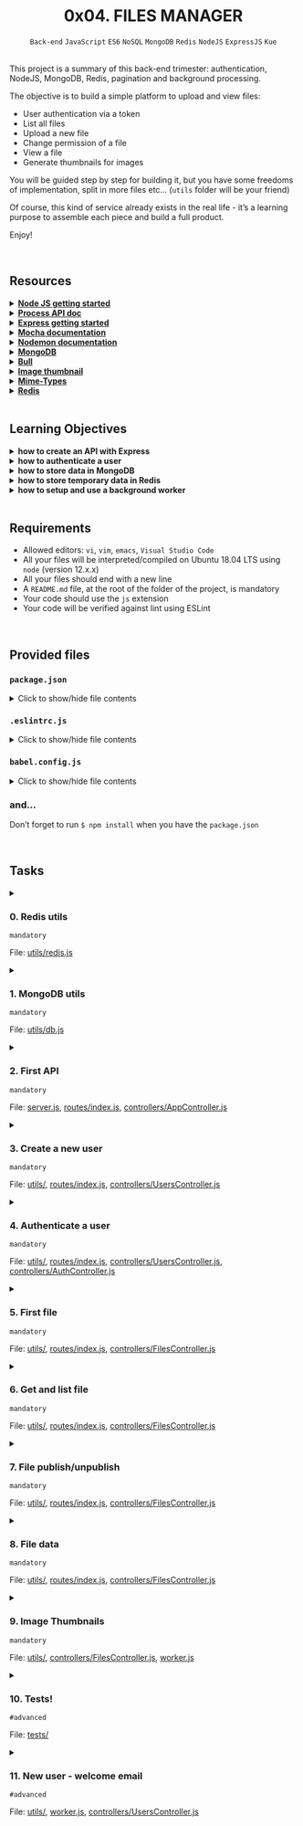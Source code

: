 <h1 align="center"><b>0x04. FILES MANAGER</b></h1>
<div align="center"><code>Back-end</code> <code>JavaScript</code> <code>ES6</code> <code>NoSQL</code> <code>MongoDB</code> <code>Redis</code> <code>NodeJS</code> <code>ExpressJS</code> <code>Kue</code></div>

<!-- <br>

## Background Context -->


<!-- <br>
<hr>
<h3><a href=>Notes</a></h3>
<hr> -->

<br>

<p>This project is a summary of this back-end trimester: authentication, NodeJS, MongoDB, Redis, pagination and background processing.</p>

<p>The objective is to build a simple platform to upload and view files:</p>

<ul>
<li>User authentication via a token </li>
<li>List all files</li>
<li>Upload a new file</li>
<li>Change permission of a file</li>
<li>View a file</li>
<li>Generate thumbnails for images</li>
</ul>

<p>You will be guided step by step for building it, but you have some freedoms of implementation, split in more files etc… (<code>utils</code> folder will be your friend)</p>

<p>Of course, this kind of service already exists in the real life - it’s a learning purpose to assemble each piece and build a full product.</p>

<p>Enjoy!</p>

<br>

## Resources
<details>
<summary><b><a href="https://nodejs.org/en/learn/getting-started/introduction-to-nodejs">Node JS getting started</a></b></summary><br>


<br><p align="center">※※※※※※※※※※※※</p><br>
</details>


<details>
<summary><b><a href=" ">Process API doc</a></b></summary><br>


<br><p align="center">※※※※※※※※※※※※</p><br>
</details>


<details>
<summary><b><a href="expressjs.com/en/starter/installing.html">Express getting started</a></b></summary><br>


<br><p align="center">※※※※※※※※※※※※</p><br>
</details>


<details>
<summary><b><a href="https://mochajs.org">Mocha documentation</a></b></summary><br>


<br><p align="center">※※※※※※※※※※※※</p><br>
</details>


<details>
<summary><b><a href="https://github.com/remy/nodemon#nodemon">Nodemon documentation</a></b></summary><br>


<br><p align="center">※※※※※※※※※※※※</p><br>
</details>


<details>
<summary><b><a href="https://github.com/mongodb/node-mongodb-native">MongoDB</a></b></summary><br>


<br><p align="center">※※※※※※※※※※※※</p><br>
</details>


<details>
<summary><b><a href="https://github.com/OptimalBits/bull">Bull</a></b></summary><br>


<br><p align="center">※※※※※※※※※※※※</p><br>
</details>


<details>
<summary><b><a href="https://www.npmjs.com/package/image-thumbnail">Image thumbnail</a></b></summary><br>


<br><p align="center">※※※※※※※※※※※※</p><br>
</details>


<details>
<summary><b><a href="https://www.npmjs.com/package/mime-types">Mime-Types</a></b></summary><br>


<br><p align="center">※※※※※※※※※※※※</p><br>
</details>


<details>
<summary><b><a href="https://github.com/redis/node-redis">Redis</a></b></summary><br>


<br><p align="center">※※※※※※※※※※※※</p><br>
</details>


<!-- <br>

**man or help:**
- `` -->

<br>

## Learning Objectives
<details>
<summary><b><a href=" "> </a>how to create an API with Express</b></summary><br>


<br><p align="center">※※※※※※※※※※※※</p><br>
</details>


<details>
<summary><b><a href=" "> </a>how to authenticate a user</b></summary><br>


<br><p align="center">※※※※※※※※※※※※</p><br>
</details>


<details>
<summary><b><a href=" "> </a>how to store data in MongoDB</b></summary><br>


<br><p align="center">※※※※※※※※※※※※</p><br>
</details>


<details>
<summary><b><a href=" "> </a>how to store temporary data in Redis</b></summary><br>


<br><p align="center">※※※※※※※※※※※※</p><br>
</details>


<details>
<summary><b><a href=" "> </a>how to setup and use a background worker</b></summary><br>


<br><p align="center">※※※※※※※※※※※※</p><br>
</details>


<br>

## Requirements
- Allowed editors: `vi`, `vim`, `emacs`, `Visual Studio Code`
- All your files will be interpreted/compiled on Ubuntu 18.04 LTS using `node` (version 12.x.x)
- All your files should end with a new line
- A `README.md` file, at the root of the folder of the project, is mandatory
- Your code should use the `js` extension
- Your code will be verified against lint using ESLint

<br>

<h2>Provided files</h2>

<h3><code>package.json</code></h3>

<details>
<summary>Click to show/hide file contents</summary>
<pre><code>
{
  "name": "files_manager",
  "version": "1.0.0",
  "description": "",
  "main": "index.js",
  "scripts": {
    "lint": "./node_modules/.bin/eslint",
    "check-lint": "lint [0-9]*.js",
    "start-server": "nodemon --exec babel-node --presets @babel/preset-env ./server.js",
    "start-worker": "nodemon --exec babel-node --presets @babel/preset-env ./worker.js",
    "dev": "nodemon --exec babel-node --presets @babel/preset-env",
    "test": "./node_modules/.bin/mocha --require @babel/register --exit" 
  },
  "author": "",
  "license": "ISC",
  "dependencies": {
    "bull": "^3.16.0",
    "chai-http": "^4.3.0",
    "express": "^4.17.1",
    "image-thumbnail": "^1.0.10",
    "mime-types": "^2.1.27",
    "mongodb": "^3.5.9",
    "redis": "^2.8.0",
    "sha1": "^1.1.1",
    "uuid": "^8.2.0"
  },
  "devDependencies": {
    "@babel/cli": "^7.8.0",
    "@babel/core": "^7.8.0",
    "@babel/node": "^7.8.0",
    "@babel/preset-env": "^7.8.2",
    "@babel/register": "^7.8.0",
    "chai": "^4.2.0",
    "chai-http": "^4.3.0",
    "mocha": "^6.2.2",
    "nodemon": "^2.0.2",
    "eslint": "^6.4.0",
    "eslint-config-airbnb-base": "^14.0.0",
    "eslint-plugin-import": "^2.18.2",
    "eslint-plugin-jest": "^22.17.0",
    "request": "^2.88.0",
    "sinon": "^7.5.0"
  }
}
</code>
</pre>
</details>

<h3><code>.eslintrc.js</code></h3>

<details>
<summary>Click to show/hide file contents</summary>
<pre><code>
module.exports = {
    env: {
      browser: false,
      es6: true,
      jest: true,
    },
    extends: [
      'airbnb-base',
      'plugin:jest/all',
    ],
    globals: {
      Atomics: 'readonly',
      SharedArrayBuffer: 'readonly',
    },
    parserOptions: {
      ecmaVersion: 2018,
      sourceType: 'module',
    },
    plugins: ['jest'],
    rules: {
      'max-classes-per-file': 'off',
      'no-underscore-dangle': 'off',
      'no-console': 'off',
      'no-shadow': 'off',
      'no-restricted-syntax': [
        'error',
        'LabeledStatement',
        'WithStatement',
      ],
    },
    overrides:[
      {
        files: ['*.js'],
        excludedFiles: 'babel.config.js',
      }
    ]
};
</code>
</pre>
</details>

<h3><code>babel.config.js</code></h3>

<details>
<summary>Click to show/hide file contents</summary>
<pre><code>
module.exports = {
    presets: [
      [
        '@babel/preset-env',
        {
          targets: {
            node: 'current',
          },
        },
      ],
    ],
};
</code>
</pre>
</details>

<h3>and…</h3>

<p>Don’t forget to run <code>$ npm install</code> when you have the <code>package.json</code></p>



<br>

## Tasks
<details>
<summary>

### 0. Redis utils
`mandatory`

File: [utils/redis.js]()
</summary>

<p>Inside the folder <code>utils</code>, create a file <code>redis.js</code> that contains the class <code>RedisClient</code>.</p>

<p><code>RedisClient</code> should have:</p>

<ul>
<li>the constructor that creates a client to Redis:

<ul>
<li>any error of the redis client must be displayed in the console (you should use <code>on('error')</code> of the redis client)</li>
</ul></li>
<li>a function <code>isAlive</code> that returns <code>true</code> when the connection to Redis is a success otherwise, <code>false</code></li>
<li>an asynchronous function <code>get</code> that takes a string key as argument and returns the Redis value stored for this key</li>
<li>an asynchronous function <code>set</code> that takes a string key, a value and a duration in second as arguments to store it in Redis (with an expiration set by the duration argument)</li>
<li>an asynchronous function <code>del</code> that takes a string key as argument and remove the value in Redis for this key</li>
</ul>

<p>After the class definition, create and export an instance of <code>RedisClient</code> called <code>redisClient</code>.</p>

<pre><code>bob@dylan:~$ cat main.js
import redisClient from './utils/redis';

(async () =&gt; {
    console.log(redisClient.isAlive());
    console.log(await redisClient.get('myKey'));
    await redisClient.set('myKey', 12, 5);
    console.log(await redisClient.get('myKey'));

    setTimeout(async () =&gt; {
        console.log(await redisClient.get('myKey'));
    }, 1000*10)
})();

bob@dylan:~$ npm run dev main.js
true
null
12
null
bob@dylan:~$ 
</code></pre>

</details>

<details>
<summary>

### 1. MongoDB utils
`mandatory`

File: [utils/db.js]()
</summary>

<p>Inside the folder <code>utils</code>, create a file <code>db.js</code> that contains the class <code>DBClient</code>.</p>

<p><code>DBClient</code> should have:</p>

<ul>
<li>the constructor that creates a client to MongoDB:

<ul>
<li>host: from the environment variable <code>DB_HOST</code> or default: <code>localhost</code></li>
<li>port: from the environment variable <code>DB_PORT</code> or default: <code>27017</code></li>
<li>database: from the environment variable <code>DB_DATABASE</code> or default: <code>files_manager</code></li>
</ul></li>
<li>a function <code>isAlive</code> that returns <code>true</code> when the connection to MongoDB is a success otherwise, <code>false</code></li>
<li>an asynchronous function <code>nbUsers</code> that returns the number of documents in the collection <code>users</code></li>
<li>an asynchronous function <code>nbFiles</code> that returns the number of documents in the collection <code>files</code></li>
</ul>

<p>After the class definition, create and export an instance of <code>DBClient</code> called <code>dbClient</code>.</p>

<pre><code>bob@dylan:~$ cat main.js
import dbClient from './utils/db';

const waitConnection = () =&gt; {
    return new Promise((resolve, reject) =&gt; {
        let i = 0;
        const repeatFct = async () =&gt; {
            await setTimeout(() =&gt; {
                i += 1;
                if (i &gt;= 10) {
                    reject()
                }
                else if(!dbClient.isAlive()) {
                    repeatFct()
                }
                else {
                    resolve()
                }
            }, 1000);
        };
        repeatFct();
    })
};

(async () =&gt; {
    console.log(dbClient.isAlive());
    await waitConnection();
    console.log(dbClient.isAlive());
    console.log(await dbClient.nbUsers());
    console.log(await dbClient.nbFiles());
})();

bob@dylan:~$ npm run dev main.js
false
true
4
30
bob@dylan:~$ 
</code></pre>

</details>

<details>
<summary>

### 2. First API
`mandatory`

File: [server.js](), [routes/index.js](), [controllers/AppController.js]()
</summary>

<p>Inside <code>server.js</code>, create the Express server:</p>

<ul>
<li>it should listen on the port set by the environment variable <code>PORT</code> or by default 5000</li>
<li>it should load all routes from the file <code>routes/index.js</code></li>
</ul>

<p>Inside the folder <code>routes</code>, create a file <code>index.js</code> that contains all endpoints of our API:</p>

<ul>
<li><code>GET /status</code> =&gt; <code>AppController.getStatus</code></li>
<li><code>GET /stats</code> =&gt; <code>AppController.getStats</code></li>
</ul>

<p>Inside the folder <code>controllers</code>, create a file <code>AppController.js</code> that contains the definition of the 2 endpoints:</p>

<ul>
<li><code>GET /status</code> should return if Redis is alive and if the DB is alive too by using the 2 utils created previously: <code>{ "redis": true, "db": true }</code> with a status code 200</li>
<li><code>GET /stats</code> should return the number of users and files in DB: <code>{ "users": 12, "files": 1231 }</code> with a status code 200

<ul>
<li><code>users</code> collection must be used for counting all users</li>
<li><code>files</code> collection must be used for counting all files</li>
</ul></li>
</ul>

<p><strong>Terminal 1:</strong></p>

<pre><code>bob@dylan:~$ npm run start-server
Server running on port 5000
...
</code></pre>

<p><strong>Terminal 2:</strong></p>

<pre><code>bob@dylan:~$ curl 0.0.0.0:5000/status ; echo ""
{"redis":true,"db":true}
bob@dylan:~$ 
bob@dylan:~$ curl 0.0.0.0:5000/stats ; echo ""
{"users":4,"files":30}
bob@dylan:~$ 
</code></pre>

</details>

<details>
<summary>

### 3. Create a new user
`mandatory`

File: [utils/](), [routes/index.js](), [controllers/UsersController.js]()
</summary>

<p>Now that we have a simple API, it’s time to add users to our database.</p>

<p>In the file <code>routes/index.js</code>,  add a new endpoint:</p>

<ul>
<li><code>POST /users</code> =&gt; <code>UsersController.postNew</code></li>
</ul>

<p>Inside <code>controllers</code>, add a file <code>UsersController.js</code> that contains the new endpoint:</p>

<p><code>POST /users</code> should create a new user in DB:</p>

<ul>
<li>To create a user, you must specify an <code>email</code> and a <code>password</code> </li>
<li>If the <code>email</code> is missing, return an error <code>Missing email</code> with a status code 400</li>
<li>If the <code>password</code> is missing, return an error <code>Missing password</code> with a status code 400</li>
<li>If the <code>email</code> already exists in DB, return an error <code>Already exist</code> with a status code 400</li>
<li>The <code>password</code> must be stored after being hashed in <code>SHA1</code></li>
<li>The endpoint is returning the new user with only the <code>email</code> and the <code>id</code> (auto generated by MongoDB) with a status code 201</li>
<li>The new user must be saved in the collection <code>users</code>:

<ul>
<li><code>email</code>: same as the value received</li>
<li><code>password</code>: <code>SHA1</code> value of the value received</li>
</ul></li>
</ul>

<pre><code>bob@dylan:~$ curl 0.0.0.0:5000/users -XPOST -H "Content-Type: application/json" -d '{ "email": "bob@dylan.com", "password": "toto1234!" }' ; echo ""
{"id":"5f1e7d35c7ba06511e683b21","email":"bob@dylan.com"}
bob@dylan:~$ 
bob@dylan:~$ echo 'db.users.find()' | mongo files_manager
{ "_id" : ObjectId("5f1e7d35c7ba06511e683b21"), "email" : "bob@dylan.com", "password" : "89cad29e3ebc1035b29b1478a8e70854f25fa2b2" }
bob@dylan:~$ 
bob@dylan:~$ 
bob@dylan:~$ curl 0.0.0.0:5000/users -XPOST -H "Content-Type: application/json" -d '{ "email": "bob@dylan.com", "password": "toto1234!" }' ; echo ""
{"error":"Already exist"}
bob@dylan:~$ 
bob@dylan:~$ curl 0.0.0.0:5000/users -XPOST -H "Content-Type: application/json" -d '{ "email": "bob@dylan.com" }' ; echo ""
{"error":"Missing password"}
bob@dylan:~$ 
</code></pre>

</details>

<details>
<summary>

### 4. Authenticate a user
`mandatory`

File: [utils/](), [routes/index.js](), [controllers/UsersController.js](), [controllers/AuthController.js]()
</summary>

<p>In the file <code>routes/index.js</code>,  add 3 new endpoints:</p>

<ul>
<li><code>GET /connect</code> =&gt; <code>AuthController.getConnect</code></li>
<li><code>GET /disconnect</code> =&gt; <code>AuthController.getDisconnect</code></li>
<li><code>GET /users/me</code> =&gt; <code>UserController.getMe</code></li>
</ul>

<p>Inside <code>controllers</code>, add a file <code>AuthController.js</code> that contains new endpoints:</p>

<p><code>GET /connect</code> should sign-in the user by generating a new authentication token:</p>

<ul>
<li>By using the header <code>Authorization</code> and the technique of the Basic auth (Base64 of the <code>&lt;email&gt;:&lt;password&gt;</code>), find the user associate to this email and with this password (reminder: we are storing the SHA1 of the password)</li>
<li>If no user has been found, return an error <code>Unauthorized</code> with a status code 401</li>
<li>Otherwise:

<ul>
<li>Generate a random string (using <code>uuidv4</code>) as token</li>
<li>Create a key: <code>auth_&lt;token&gt;</code> </li>
<li>Use this key for storing in Redis (by using the <code>redisClient</code> create previously) the user ID for 24 hours</li>
<li>Return this token: <code>{ "token": "155342df-2399-41da-9e8c-458b6ac52a0c" }</code> with a status code 200</li>
</ul></li>
</ul>

<p>Now, we have a way to identify a user, create a token (= avoid to store the password on any front-end) and use this token for 24h to access to the API!</p>

<p>Every authenticated endpoints of our API will look at this token inside the header <code>X-Token</code>.</p>

<p><code>GET /disconnect</code> should sign-out the user based on the token:</p>

<ul>
<li>Retrieve the user based on the token:

<ul>
<li>If not found, return an error <code>Unauthorized</code> with a status code 401</li>
<li>Otherwise, delete the token in Redis and return nothing with a status code 204</li>
</ul></li>
</ul>

<p>Inside the file <code>controllers/UsersController.js</code> add a new endpoint:</p>

<p><code>GET /users/me</code> should retrieve the user base on the token used:</p>

<ul>
<li>Retrieve the user based on the token:

<ul>
<li>If not found, return an error <code>Unauthorized</code> with a status code 401</li>
<li>Otherwise, return the user object (<code>email</code> and <code>id</code> only)</li>
</ul></li>
</ul>

<pre><code>bob@dylan:~$ curl 0.0.0.0:5000/connect -H "Authorization: Basic Ym9iQGR5bGFuLmNvbTp0b3RvMTIzNCE=" ; echo ""
{"token":"031bffac-3edc-4e51-aaae-1c121317da8a"}
bob@dylan:~$ 
bob@dylan:~$ curl 0.0.0.0:5000/users/me -H "X-Token: 031bffac-3edc-4e51-aaae-1c121317da8a" ; echo ""
{"id":"5f1e7cda04a394508232559d","email":"bob@dylan.com"}
bob@dylan:~$ 
bob@dylan:~$ curl 0.0.0.0:5000/disconnect -H "X-Token: 031bffac-3edc-4e51-aaae-1c121317da8a" ; echo ""

bob@dylan:~$ curl 0.0.0.0:5000/users/me -H "X-Token: 031bffac-3edc-4e51-aaae-1c121317da8a" ; echo ""
{"error":"Unauthorized"}
bob@dylan:~$ 
</code></pre>

</details>

<details>
<summary>

### 5. First file
`mandatory`

File: [utils/](), [routes/index.js](), [controllers/FilesController.js]()
</summary>

<p>In the file <code>routes/index.js</code>,  add a new endpoint:</p>

<ul>
<li><code>POST /files</code> =&gt; <code>FilesController.postUpload</code></li>
</ul>

<p>Inside <code>controllers</code>, add a file <code>FilesController.js</code> that contains the new endpoint:</p>

<p><code>POST /files</code> should create a new file in DB and in disk:</p>

<ul>
<li>Retrieve the user based on the token:

<ul>
<li>If not found, return an error <code>Unauthorized</code> with a status code 401</li>
</ul></li>
<li>To create a file, you must specify:

<ul>
<li><code>name</code>: as filename</li>
<li><code>type</code>: either <code>folder</code>, <code>file</code> or <code>image</code></li>
<li><code>parentId</code>: (optional) as ID of the parent (default: 0 -&gt; the root)</li>
<li><code>isPublic</code>: (optional) as boolean to define if the file is public or not (default: false)</li>
<li><code>data</code>: (only for <code>type=file|image</code>) as Base64 of the file content</li>
</ul></li>
<li>If the <code>name</code> is missing, return an error <code>Missing name</code> with a status code 400</li>
<li>If the <code>type</code> is missing or not part of the list of accepted type, return an error <code>Missing type</code> with a status code 400</li>
<li>If the <code>data</code> is missing and <code>type != folder</code>, return an error <code>Missing data</code> with a status code 400</li>
<li>If the <code>parentId</code> is set:

<ul>
<li>If no file is present in DB for this <code>parentId</code>, return an error <code>Parent not found</code> with a status code 400</li>
<li>If the file present in DB for this <code>parentId</code> is not of type <code>folder</code>, return an error <code>Parent is not a folder</code> with a status code 400</li>
</ul></li>
<li>The user ID should be added to the document saved in DB - as owner of a file</li>
<li>If the type is <code>folder</code>, add the new file document in the DB and return the new file with a status code 201</li>
<li>Otherwise:

<ul>
<li>All file will be stored locally in a folder (to create automatically if not present):

<ul>
<li>The relative path of this folder is given by the environment variable <code>FOLDER_PATH</code> </li>
<li>If this variable is not present or empty, use <code>/tmp/files_manager</code> as storing folder path</li>
</ul></li>
<li>Create a local path in the storing folder with filename a UUID </li>
<li>Store the file in clear (reminder: <code>data</code> contains the Base64 of the file) in this local path</li>
<li>Add the new file document in the collection <code>files</code> with these attributes:

<ul>
<li><code>userId</code>: ID of the owner document (owner from the authentication)</li>
<li><code>name</code>: same as the value received</li>
<li><code>type</code>: same as the value received</li>
<li><code>isPublic</code>: same as the value received</li>
<li><code>parentId</code>: same as the value received - if not present: 0</li>
<li><code>localPath</code>: for a <code>type=file|image</code>, the absolute path to the file save in local</li>
</ul></li>
<li>Return the new file with a status code 201</li>
</ul></li>
</ul>

<pre><code>bob@dylan:~$ curl 0.0.0.0:5000/connect -H "Authorization: Basic Ym9iQGR5bGFuLmNvbTp0b3RvMTIzNCE=" ; echo ""
{"token":"f21fb953-16f9-46ed-8d9c-84c6450ec80f"}
bob@dylan:~$ 
bob@dylan:~$ curl -XPOST 0.0.0.0:5000/files -H "X-Token: f21fb953-16f9-46ed-8d9c-84c6450ec80f" -H "Content-Type: application/json" -d '{ "name": "myText.txt", "type": "file", "data": "SGVsbG8gV2Vic3RhY2shCg==" }' ; echo ""
{"id":"5f1e879ec7ba06511e683b22","userId":"5f1e7cda04a394508232559d","name":"myText.txt","type":"file","isPublic":false,"parentId":0}
bob@dylan:~$
bob@dylan:~$ ls /tmp/files_manager/
2a1f4fc3-687b-491a-a3d2-5808a02942c9
bob@dylan:~$
bob@dylan:~$ cat /tmp/files_manager/2a1f4fc3-687b-491a-a3d2-5808a02942c9 
Hello Webstack!
bob@dylan:~$
bob@dylan:~$ curl -XPOST 0.0.0.0:5000/files -H "X-Token: f21fb953-16f9-46ed-8d9c-84c6450ec80f" -H "Content-Type: application/json" -d '{ "name": "images", "type": "folder" }' ; echo ""
{"id":"5f1e881cc7ba06511e683b23","userId":"5f1e7cda04a394508232559d","name":"images","type":"folder","isPublic":false,"parentId":0}
bob@dylan:~$
bob@dylan:~$ cat image_upload.py
import base64
import requests
import sys

file_path = sys.argv[1]
file_name = file_path.split('/')[-1]

file_encoded = None
with open(file_path, "rb") as image_file:
    file_encoded = base64.b64encode(image_file.read()).decode('utf-8')

r_json = { 'name': file_name, 'type': 'image', 'isPublic': True, 'data': file_encoded, 'parentId': sys.argv[3] }
r_headers = { 'X-Token': sys.argv[2] }

r = requests.post("http://0.0.0.0:5000/files", json=r_json, headers=r_headers)
print(r.json())

bob@dylan:~$
bob@dylan:~$ python image_upload.py image.png f21fb953-16f9-46ed-8d9c-84c6450ec80f 5f1e881cc7ba06511e683b23
{'id': '5f1e8896c7ba06511e683b25', 'userId': '5f1e7cda04a394508232559d', 'name': 'image.png', 'type': 'image', 'isPublic': True, 'parentId': '5f1e881cc7ba06511e683b23'}
bob@dylan:~$
bob@dylan:~$ echo 'db.files.find()' | mongo files_manager
{ "_id" : ObjectId("5f1e881cc7ba06511e683b23"), "userId" : ObjectId("5f1e7cda04a394508232559d"), "name" : "images", "type" : "folder", "parentId" : "0" }
{ "_id" : ObjectId("5f1e879ec7ba06511e683b22"), "userId" : ObjectId("5f1e7cda04a394508232559d"), "name" : "myText.txt", "type" : "file", "parentId" : "0", "isPublic" : false, "localPath" : "/tmp/files_manager/2a1f4fc3-687b-491a-a3d2-5808a02942c9" }
{ "_id" : ObjectId("5f1e8896c7ba06511e683b25"), "userId" : ObjectId("5f1e7cda04a394508232559d"), "name" : "image.png", "type" : "image", "parentId" : ObjectId("5f1e881cc7ba06511e683b23"), "isPublic" : true, "localPath" : "/tmp/files_manager/51997b88-5c42-42c2-901e-e7f4e71bdc47" }
bob@dylan:~$
bob@dylan:~$ ls /tmp/files_manager/
2a1f4fc3-687b-491a-a3d2-5808a02942c9   51997b88-5c42-42c2-901e-e7f4e71bdc47
bob@dylan:~$
</code></pre>

</details>

<details>
<summary>

### 6. Get and list file
`mandatory`

File: [utils/](), [routes/index.js](), [controllers/FilesController.js]()
</summary>

<p>In the file <code>routes/index.js</code>,  add 2 new endpoints:</p>

<ul>
<li><code>GET /files/:id</code> =&gt; <code>FilesController.getShow</code></li>
<li><code>GET /files</code> =&gt; <code>FilesController.getIndex</code></li>
</ul>

<p>In the file <code>controllers/FilesController.js</code>, add the 2 new endpoints:</p>

<p><code>GET /files/:id</code> should retrieve the file document based on the ID:</p>

<ul>
<li>Retrieve the user based on the token:

<ul>
<li>If not found, return an error <code>Unauthorized</code> with a status code 401</li>
</ul></li>
<li>If no file document is linked to the user and the ID passed as parameter, return an error <code>Not found</code> with a status code 404</li>
<li>Otherwise, return the file document</li>
</ul>

<p><code>GET /files</code> should retrieve all users file documents for a specific <code>parentId</code> and with pagination:</p>

<ul>
<li>Retrieve the user based on the token:

<ul>
<li>If not found, return an error <code>Unauthorized</code> with a status code 401</li>
</ul></li>
<li>Based on the query parameters <code>parentId</code> and <code>page</code>, return the list of file document

<ul>
<li><code>parentId</code>:

<ul>
<li>No validation of <code>parentId</code> needed - if the <code>parentId</code> is not linked to any user folder, returns an empty list</li>
<li>By default, <code>parentId</code> is equal to 0 = the root</li>
</ul></li>
<li>Pagination:

<ul>
<li>Each page should be 20 items max</li>
<li><code>page</code> query parameter starts at 0 for the first page. If equals to 1, it means it’s the second page (form the 20th to the 40th), etc…</li>
<li>Pagination can be done directly by the <code>aggregate</code> of MongoDB</li>
</ul></li>
</ul></li>
</ul>

<pre><code>bob@dylan:~$ curl 0.0.0.0:5000/connect -H "Authorization: Basic Ym9iQGR5bGFuLmNvbTp0b3RvMTIzNCE=" ; echo ""
{"token":"f21fb953-16f9-46ed-8d9c-84c6450ec80f"}
bob@dylan:~$ 
bob@dylan:~$ curl -XGET 0.0.0.0:5000/files -H "X-Token: f21fb953-16f9-46ed-8d9c-84c6450ec80f" ; echo ""
[{"id":"5f1e879ec7ba06511e683b22","userId":"5f1e7cda04a394508232559d","name":"myText.txt","type":"file","isPublic":false,"parentId":0},{"id":"5f1e881cc7ba06511e683b23","userId":"5f1e7cda04a394508232559d","name":"images","type":"folder","isPublic":false,"parentId":0},{"id":"5f1e8896c7ba06511e683b25","userId":"5f1e7cda04a394508232559d","name":"image.png","type":"image","isPublic":true,"parentId":"5f1e881cc7ba06511e683b23"}]
bob@dylan:~$
bob@dylan:~$ curl -XGET 0.0.0.0:5000/files?parentId=5f1e881cc7ba06511e683b23 -H "X-Token: f21fb953-16f9-46ed-8d9c-84c6450ec80f" ; echo ""
[{"id":"5f1e8896c7ba06511e683b25","userId":"5f1e7cda04a394508232559d","name":"image.png","type":"image","isPublic":true,"parentId":"5f1e881cc7ba06511e683b23"}]
bob@dylan:~$
bob@dylan:~$ curl -XGET 0.0.0.0:5000/files/5f1e8896c7ba06511e683b25 -H "X-Token: f21fb953-16f9-46ed-8d9c-84c6450ec80f" ; echo ""
{"id":"5f1e8896c7ba06511e683b25","userId":"5f1e7cda04a394508232559d","name":"image.png","type":"image","isPublic":true,"parentId":"5f1e881cc7ba06511e683b23"}
bob@dylan:~$
</code></pre>

</details>

<details>
<summary>

### 7. File publish/unpublish
`mandatory`

File: [utils/](), [routes/index.js](), [controllers/FilesController.js]()
</summary>

<p>In the file <code>routes/index.js</code>,  add 2 new endpoints:</p>

<ul>
<li><code>PUT /files/:id/publish</code> =&gt; <code>FilesController.putPublish</code></li>
<li><code>PUT /files/:id/publish</code> =&gt; <code>FilesController.putUnpublish</code></li>
</ul>

<p>In the file <code>controllers/FilesController.js</code>, add the 2 new endpoints:</p>

<p><code>PUT /files/:id/publish</code> should set <code>isPublic</code> to <code>true</code> on the file document based on the ID:</p>

<ul>
<li>Retrieve the user based on the token:

<ul>
<li>If not found, return an error <code>Unauthorized</code> with a status code 401</li>
</ul></li>
<li>If no file document is linked to the user and the ID passed as parameter, return an error <code>Not found</code> with a status code 404</li>
<li>Otherwise:

<ul>
<li>Update the value of <code>isPublic</code> to <code>true</code> </li>
<li>And return the file document with a status code 200</li>
</ul></li>
</ul>

<p><code>PUT /files/:id/unpublish</code> should set <code>isPublic</code> to <code>false</code> on the file document based on the ID:</p>

<ul>
<li>Retrieve the user based on the token:

<ul>
<li>If not found, return an error <code>Unauthorized</code> with a status code 401</li>
</ul></li>
<li>If no file document is linked to the user and the ID passed as parameter, return an error <code>Not found</code> with a status code 404</li>
<li>Otherwise:

<ul>
<li>Update the value of <code>isPublic</code> to <code>false</code> </li>
<li>And return the file document with a status code 200</li>
</ul></li>
</ul>

<pre><code>bob@dylan:~$ curl 0.0.0.0:5000/connect -H "Authorization: Basic Ym9iQGR5bGFuLmNvbTp0b3RvMTIzNCE=" ; echo ""
{"token":"f21fb953-16f9-46ed-8d9c-84c6450ec80f"}
bob@dylan:~$ 
bob@dylan:~$ curl -XGET 0.0.0.0:5000/files/5f1e8896c7ba06511e683b25 -H "X-Token: f21fb953-16f9-46ed-8d9c-84c6450ec80f" ; echo ""
{"id":"5f1e8896c7ba06511e683b25","userId":"5f1e7cda04a394508232559d","name":"image.png","type":"image","isPublic":false,"parentId":"5f1e881cc7ba06511e683b23"}
bob@dylan:~$
bob@dylan:~$ curl -XPUT 0.0.0.0:5000/files/5f1e8896c7ba06511e683b25/publish -H "X-Token: f21fb953-16f9-46ed-8d9c-84c6450ec80f" ; echo ""
{"id":"5f1e8896c7ba06511e683b25","userId":"5f1e7cda04a394508232559d","name":"image.png","type":"image","isPublic":true,"parentId":"5f1e881cc7ba06511e683b23"}
bob@dylan:~$ 
bob@dylan:~$ curl -XPUT 0.0.0.0:5000/files/5f1e8896c7ba06511e683b25/unpublish -H "X-Token: f21fb953-16f9-46ed-8d9c-84c6450ec80f" ; echo ""
{"id":"5f1e8896c7ba06511e683b25","userId":"5f1e7cda04a394508232559d","name":"image.png","type":"image","isPublic":false,"parentId":"5f1e881cc7ba06511e683b23"}
bob@dylan:~$ 
</code></pre>

</details>

<details>
<summary>

### 8. File data
`mandatory`

File: [utils/](), [routes/index.js](), [controllers/FilesController.js]()
</summary>

<p>In the file <code>routes/index.js</code>,  add one new endpoint:</p>

<ul>
<li><code>GET /files/:id/data</code> =&gt; <code>FilesController.getFile</code></li>
</ul>

<p>In the file <code>controllers/FilesController.js</code>, add the new endpoint:</p>

<p><code>GET /files/:id/data</code> should return the content of the file document based on the ID:</p>

<ul>
<li>If no file document is linked to the ID passed as parameter, return an error <code>Not found</code> with a status code 404</li>
<li>If the file document (folder or file) is not public (<code>isPublic: false</code>) and no user authenticate or not the owner of the file, return an error <code>Not found</code> with a status code 404</li>
<li>If the type of the file document is <code>folder</code>, return an error <code>A folder doesn't have content</code> with a status code 400</li>
<li>If the file is not locally present, return an error <code>Not found</code> with a status code 404</li>
<li>Otherwise:

<ul>
<li>By using the module <code>mime-types</code>, get the <a href="https://intranet.alxswe.com/rltoken/buV7HGNuNMB5ZCUH0LdECw" title="MIME-type" target="_blank">MIME-type</a> based on the <code>name</code> of the file</li>
<li>Return the content of the file with the correct MIME-type</li>
</ul></li>
</ul>

<pre><code>bob@dylan:~$ curl 0.0.0.0:5000/connect -H "Authorization: Basic Ym9iQGR5bGFuLmNvbTp0b3RvMTIzNCE=" ; echo ""
{"token":"f21fb953-16f9-46ed-8d9c-84c6450ec80f"}
bob@dylan:~$ 
bob@dylan:~$ curl -XPUT 0.0.0.0:5000/files/5f1e879ec7ba06511e683b22/unpublish -H "X-Token: f21fb953-16f9-46ed-8d9c-84c6450ec80f" ; echo ""
{"id":"5f1e879ec7ba06511e683b22","userId":"5f1e7cda04a394508232559d","name":"myText.txt","type":"file","isPublic":false,"parentId":0}
bob@dylan:~$ 
bob@dylan:~$ curl -XGET 0.0.0.0:5000/files/5f1e879ec7ba06511e683b22/data -H "X-Token: f21fb953-16f9-46ed-8d9c-84c6450ec80f" ; echo ""
Hello Webstack!

bob@dylan:~$ curl -XGET 0.0.0.0:5000/files/5f1e879ec7ba06511e683b22/data ; echo ""
{"error":"Not found"}
bob@dylan:~$ 
bob@dylan:~$ curl -XPUT 0.0.0.0:5000/files/5f1e879ec7ba06511e683b22/publish -H "X-Token: f21fb953-16f9-46ed-8d9c-84c6450ec80f" ; echo ""
{"id":"5f1e879ec7ba06511e683b22","userId":"5f1e7cda04a394508232559d","name":"myText.txt","type":"file","isPublic":true,"parentId":0}
bob@dylan:~$ 
bob@dylan:~$ curl -XGET 0.0.0.0:5000/files/5f1e879ec7ba06511e683b22/data ; echo ""
Hello Webstack!

bob@dylan:~$
</code></pre>

</details>

<details>
<summary>

### 9. Image Thumbnails
`mandatory`

File: [utils/](), [controllers/FilesController.js](), [worker.js]()
</summary>

<p>Update the endpoint <code>POST /files</code> endpoint to start a background processing for generating thumbnails for a file of type <code>image</code>:</p>

<ul>
<li>Create a <code>Bull</code> queue <code>fileQueue</code> </li>
<li>When a new image is stored (in local and in DB), add a job to this queue with the <code>userId</code> and <code>fileId</code></li>
</ul>

<p>Create a file <code>worker.js</code>:</p>

<ul>
<li>By using the module <code>Bull</code>, create a queue <code>fileQueue</code></li>
<li>Process this queue:

<ul>
<li>If <code>fileId</code> is not present in the job, raise an error <code>Missing fileId</code></li>
<li>If <code>userId</code> is not present in the job, raise an error <code>Missing userId</code></li>
<li>If no document is found in DB based on the <code>fileId</code> and <code>userId</code>, raise an error <code>File not found</code></li>
<li>By using the module <code>image-thumbnail</code>, generate 3 thumbnails with <code>width</code> = 500, 250 and 100 - store each result on the same location of the original file by appending <code>_&lt;width size&gt;</code></li>
</ul></li>
</ul>

<p>Update the endpoint <code>GET /files/:id/data</code> to accept a query parameter <code>size</code>:</p>

<ul>
<li><code>size</code> can be <code>500</code>, <code>250</code> or <code>100</code></li>
<li>Based on <code>size</code>, return the correct local file</li>
<li>If the local file doesn’t exist, return an error <code>Not found</code> with a status code 404</li>
</ul>

<p><strong>Terminal 3:</strong> (start the worker)</p>

<pre><code>bob@dylan:~$ npm run start-worker
...
</code></pre>

<p><strong>Terminal 2:</strong></p>

<pre><code>bob@dylan:~$ curl 0.0.0.0:5000/connect -H "Authorization: Basic Ym9iQGR5bGFuLmNvbTp0b3RvMTIzNCE=" ; echo ""
{"token":"f21fb953-16f9-46ed-8d9c-84c6450ec80f"}
bob@dylan:~$ 
bob@dylan:~$ python image_upload.py image.png f21fb953-16f9-46ed-8d9c-84c6450ec80f 5f1e881cc7ba06511e683b23
{'id': '5f1e8896c7ba06511e683b25', 'userId': '5f1e7cda04a394508232559d', 'name': 'image.png', 'type': 'image', 'isPublic': True, 'parentId': '5f1e881cc7ba06511e683b23'}
bob@dylan:~$ ls /tmp/files_manager/
2a1f4fc3-687b-491a-a3d2-5808a02942c9   51997b88-5c42-42c2-901e-e7f4e71bdc47   6dc53397-8491-4b7c-8273-f748b1a031cb   6dc53397-8491-4b7c-8273-f748b1a031cb_100   6dc53397-8491-4b7c-8273-f748b1a031cb_250    6dc53397-8491-4b7c-8273-f748b1a031cb_500
bob@dylan:~$ 
bob@dylan:~$ curl -XGET 0.0.0.0:5000/files/5f1e8896c7ba06511e683b25/data -so new_image.png ; file new_image.png
new_image.png: PNG image data, 471 x 512, 8-bit/color RGBA, non-interlaced
bob@dylan:~$ 
bob@dylan:~$ curl -XGET 0.0.0.0:5000/files/5f1e8896c7ba06511e683b25/data?size=100 -so new_image.png ; file new_image.png
new_image.png: PNG image data, 100 x 109, 8-bit/color RGBA, non-interlaced
bob@dylan:~$ 
bob@dylan:~$ curl -XGET 0.0.0.0:5000/files/5f1e8896c7ba06511e683b25/data?size=250 -so new_image.png ; file new_image.png
new_image.png: PNG image data, 250 x 272, 8-bit/color RGBA, non-interlaced
bob@dylan:~$
</code></pre>

</details>

<details>
<summary>

### 10. Tests!
`#advanced`

File: [tests/]()
</summary>

<p>Of course, a strong and stable project can not be good without tests.</p>

<p>Create tests for <code>redisClient</code> and <code>dbClient</code>.</p>

<p>Create tests for each endpoints:</p>

<ul>
<li><code>GET /status</code></li>
<li><code>GET /stats</code></li>
<li><code>POST /users</code></li>
<li><code>GET /connect</code></li>
<li><code>GET /disconnect</code></li>
<li><code>GET /users/me</code></li>
<li><code>POST /files</code></li>
<li><code>GET /files/:id</code></li>
<li><code>GET /files</code> (don’t forget the pagination)</li>
<li><code>PUT /files/:id/publish</code></li>
<li><code>PUT /files/:id/unpublish</code> </li>
<li><code>GET /files/:id/data</code></li>
</ul>

</details>

<details>
<summary>

### 11. New user - welcome email
`#advanced`

File: [utils/](), [worker.js](), [controllers/UsersController.js]()
</summary>


</details>

